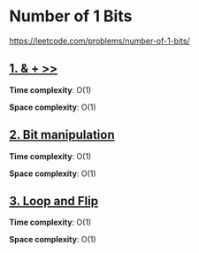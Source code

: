 # Number of 1 Bits

https://leetcode.com/problems/number-of-1-bits/

## [1. & + >>](des1)
**Time complexity**: O(1)

**Space complexity**: O(1)


## [2. Bit manipulation](des2)
**Time complexity**: O(1)

**Space complexity**: O(1)

## [3. Loop and Flip](des3)
**Time complexity**: O(1)

**Space complexity**: O(1)


